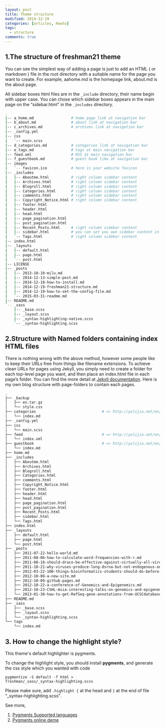 ```yaml
---
layout: post
title: Theme structure
modified: 2014-12-19
categories: [articles, Howto]
tags: 
  - structure
comments: true
---
```



## 1.The structure of freshman21 theme

You can see the simplest way of adding a page is just to add an HTML ( or markdown ) file in the root directory with a suitable name for the page you want to create. For example, aahome.md is the homepage link, about.md is the about page.

All sidebar boxes html files are in the <code>_include</code> directory, their name begin with upper case. You can chose which sidebar boxes appears in the main page on the <q>sidebar.html</q> in the <code>_includes</code> directory. 



```bash
.
|-- a_home.md                 # home page link at navigation bar
|-- b_about.md                # about link at navigation bar
|-- c_archives.md             # archives link at navigation bar
|-- _config.yml
|-- css
|   `-- main.scss
|-- d_categories.md           # categories link at navigation bar 
|-- e_tags.md                 # tags at main navigation bar
|-- feed.xml                  # RSS at main navigation bar
|-- f_guestbook.md            # guest book like at navigation bar
|-- images
|   `-- favicon.ico           # here is your website favicon
|-- _includes
|   |-- Aboutme.html          # right column sidebar content
|   |-- Archives.html         # right column sidebar content
|   |-- Blogroll.html         # right column sidebar content
|   |-- Categories.html       # right column sidebar content
|   |-- comments.html         # right column sidebar content
|   |-- Copyright_Notice.html # right column sidebar content
|   |-- footer.html
|   |-- header.html
|   |-- head.html
|   |-- page_pagination.html
|   |-- post_pagination.html
|   |-- Recent_Posts.html     # right column sidebar content
|   |-- sidebar.html          # you can set you own sidebar content in here
|   `-- Tags.html             # right column sidebar content
|-- index.html
|-- _layouts
|   |-- default.html
|   |-- page.html
|   `-- post.html
|-- LICENSE
|-- _posts
|   |-- 2013-10-10-milu.md
|   |-- 2014-12-13-simple-post.md
|   |-- 2014-12-18-how-to-install.md
|   |-- 2014-12-19-freshman21-structure.md
|   |-- 2014-12-19-how-to-set-the-config-file.md
|   `-- 2015-03-31-readme.md
|-- README.md
`-- _sass
    |-- _base.scss
    |-- _layout.scss
    |-- _syntax-highlighting-native.scss
    `-- _syntax-highlighting.scss
```

## 2.Structure with Named folders containing index HTML files


There is nothing wrong with the above method, however some people like to keep their URLs free from things like filename extensions. To achieve clean URLs for pages using Jekyll, you simply need to create a folder for each top-level page you want, and then place an index.html file in each page’s folder. You can find the more detail at [Jekyll documentation](http://jekyllrb.com/docs/pages/ "Creating pages"). Here is my own blog structure with page-folders to contain each pages.


```bash
.
├── _backup
│   ├── en.tar.gz
│   └── style.css
├── categories                              # => http://yulijia.net/en/categories/ 
│   └── index.md
├── _config.yml
├── css
│   └── main.scss
├── feed                                    # => http://yulijia.net/en/feed/index.xml
│   └── index.xml
├── guestbook                               # => http://yulijia.net/en/guestbook/
│   └── index.md
├── home.md
├── _includes
│   ├── Aboutme.html
│   ├── Archives.html
│   ├── Blogroll.html
│   ├── Categories.html
│   ├── comments.html
│   ├── Copyright_Notice.html
│   ├── footer.html
│   ├── header.html
│   ├── head.html
│   ├── page_pagination.html
│   ├── post_pagination.html
│   ├── Recent_Posts.html
│   ├── sidebar.html
│   └── Tags.html
├── index.html
├── _layouts
│   ├── default.html
│   ├── page.html
│   └── post.html
├── _posts
│   ├── 2011-07-22-hello-world.md
│   ├── 2011-08-06-how-to-calculate-word-frequencies-with-r.md
│   ├── 2011-08-18-should-draco-be-effective-against-virtually-all-viruses.md
│   ├── 2011-10-21-why-viruses-produce-long-dsrna-but-not-endogenous-ones.md
│   ├── 2012-03-22-100-things-bioinformatics-students-should-do-before-graduating.md
│   ├── 2012-10-08-a-new-site.md
│   ├── 2012-10-09-github-pages.md
│   ├── 2012-10-22-a-conference-of-Genomics-and-Epigenomics.md
│   ├── 2012-10-23-CSHL-Asia-interesting-talks-on-genomics-and-epigenomics.md
│   └── 2013-01-30-how-to-get-RefSeq-gene-annotations-from-UCSCdatabase.md
├── README.md
├── _sass
│   ├── _base.scss
│   ├── _layout.scss
│   └── _syntax-highlighting.scss
└── tags
    └── index.md
```

## 3. How to change the highlight style?

This theme's default highlighter is pygments.

To change the highlight style, you should install **pygments**, and generate the css style which you wanted with code 

<code>pygmentize -S default -f html > freshman/_sass/_syntax-highlighting.scss</code>

Please make sure, add <code>.highlight {</code> at the head  and <code>}</code> at the end of file <q>_syntax-highlighting.scss</q>.

See more,

1. [Pygments Supported languages](http://pygments.org/languages/)
2. [Pygments online deme](http://stackoverflow.com/questions/9652490/do-i-need-to-generate-a-css-file-from-pygments-for-my-jekyll-blog-to-enable-col)
